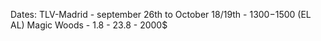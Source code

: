 Dates:
TLV-Madrid -  september 26th to October 18/19th - 1300$-1500$ (EL AL)
Magic Woods - 1.8 - 23.8 - 2000$



